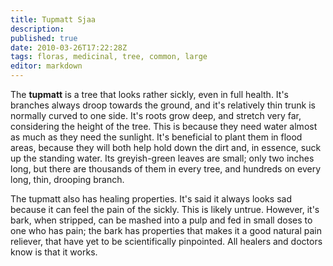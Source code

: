 ```yaml
---
title: Tupmatt Sjaa
description:
published: true
date: 2010-03-26T17:22:28Z
tags: floras, medicinal, tree, common, large
editor: markdown
---
```


The **tupmatt** is a tree that looks rather sickly, even in full health. It's branches always droop towards the ground, and it's relatively thin trunk is normally curved to one side. It's roots grow deep, and stretch very far, considering the height of the tree. This is because they need water almost as much as they need the sunlight. It's beneficial to plant them in flood areas, because they will both help hold down the dirt and, in essence, suck up the standing water. Its greyish-green leaves are small; only two inches long, but there are thousands of them in every tree, and hundreds on every long, thin, drooping branch.

The tupmatt also has healing properties. It's said it always looks sad because it can feel the pain of the sickly. This is likely untrue. However, it's bark, when stripped, can be mashed into a pulp and fed in small doses to one who has pain; the bark has properties that makes it a good natural pain reliever, that have yet to be scientifically pinpointed. All healers and doctors know is that it works.